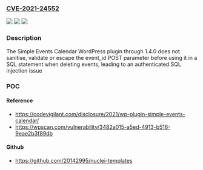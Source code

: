 ### [CVE-2021-24552](https://cve.mitre.org/cgi-bin/cvename.cgi?name=CVE-2021-24552)
![](https://img.shields.io/static/v1?label=Product&message=Simple%20Events%20Calendar&color=blue)
![](https://img.shields.io/static/v1?label=Version&message=1.4.0%3C%3D%201.4.0%20&color=brighgreen)
![](https://img.shields.io/static/v1?label=Vulnerability&message=CWE-89%20SQL%20Injection&color=brighgreen)

### Description

The Simple Events Calendar WordPress plugin through 1.4.0 does not sanitise, validate or escape the event_id POST parameter before using it in a SQL statement when deleting events, leading to an authenticated SQL injection issue

### POC

#### Reference
- https://codevigilant.com/disclosure/2021/wp-plugin-simple-events-calendar/
- https://wpscan.com/vulnerability/3482a015-a5ed-4913-b516-9eae2b3f89db

#### Github
- https://github.com/20142995/nuclei-templates


